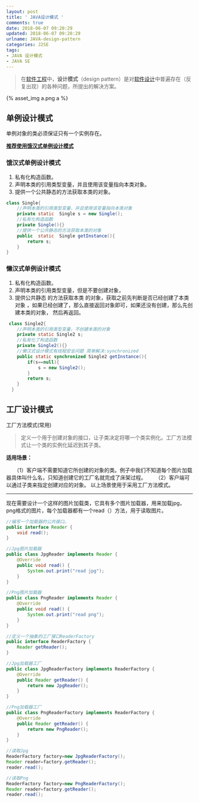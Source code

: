 ```yaml
---
layout: post
title: ' JAVA设计模式 '
comments: true
date: 2018-06-07 09:20:29
updated: 2018-06-07 09:20:29
urlname: JAVA-design-pattern
categories: J2SE
tags:
- JAVA 设计模式
- JAVA SE
---
```


> 在[软件工程](https://zh.wikipedia.org/wiki/%E8%BB%9F%E9%AB%94%E5%B7%A5%E7%A8%8B)中，**设计模式**（design pattern）是对[软件设计](https://zh.wikipedia.org/wiki/%E8%BB%9F%E4%BB%B6%E8%A8%AD%E8%A8%88)中普遍存在（反复出现）的各种问题，所提出的解决方案。 

{% asset_img a.png a %}

## 单例设计模式

单例对象的类必须保证只有一个实例存在。 

<u>**推荐使用饿汉式单例设计模式**</u>

### 饿汉式单例设计模式

1. 私有化构造函数。
2. 声明本类的引用类型变量，并且使用该变量指向本类对象。
3. 提供一个公共静态的方法获取本类的对象。

```java
class Single{
	//声明本类的引用类型变量，并且使用该变量指向本类对象
	private static	Single s = new Single();
	//私有化构造函数
	private Single(){}
	//提供一个公共静态的方法获取本类的对象
	public	static  Single getInstance(){
		return s;
	}
}
```

### 懒汉式单例设计模式

1. 私有化构造函数。
2. 声明本类的引用类型变量，但是不要创建对象，
3. 提供公共静态 的方法获取本类 的对象，获取之前先判断是否已经创建了本类 对象
   ，如果已经创建了，那么直接返回对象即可，如果还没有创建，那么先创建本类的对象，
   然后再返回。

```java
 class Single2{
  	//声明本类的引用类型变量，不创建本类的对象
  	private static Single2 s;
  	//私有化了构造函数
  	private Single2(){}
  	//懒汉式设计模式有线程安全问题 简单解决:synchronized
  	public static synchronized Single2 getInstance(){
  		if(s==null){
  			s = new Single2();
  		}
  		return s;
  	}
  }
```

## 工厂设计模式

工厂方法模式(常用)

> 定义一个用于创建对象的接口，让子类决定将哪一个类实例化。工厂方法模式让一个类的实例化延迟到其子类。

**适用场景：**

　　（1）客户端不需要知道它所创建的对象的类。例子中我们不知道每个图片加载器具体叫什么名，只知道创建它的工厂名就完成了床架过程。
　　（2）客户端可以通过子类来指定创建对应的对象。
以上场景使用于采用工厂方法模式。

------

现在需要设计一个这样的图片加载类，它具有多个图片加载器，用来加载jpg，png格式的图片，每个加载器都有一个read（）方法，用于读取图片。

```java
//编写一个加载器的公共接口。
public interface Reader {
    void read();
}

//Jpg图片加载器
public class JpgReader implements Reader {
    @Override
    public void read() {
        System.out.print("read jpg");
    }
}

//Png图片加载器
public class PngReader implements Reader {
    @Override
    public void read() {
        System.out.print("read png");
    }
}

//定义一个抽象的工厂接口ReaderFactory
public interface ReaderFactory {
    Reader getReader();
}

//Jpg加载器工厂
public class JpgReaderFactory implements ReaderFactory {
    @Override
    public Reader getReader() {
        return new JpgReader();
    }
}

//Png加载器工厂
public class PngReaderFactory implements ReaderFactory {
    @Override
    public Reader getReader() {
        return new PngReader();
    }
}

//读取Jpg
ReaderFactory factory=new JpgReaderFactory();
Reader reader=factory.getReader();
reader.read();

//读取Png
ReaderFactory factory=new PngReaderFactory();
Reader reader=factory.getReader();
reader.read();
```